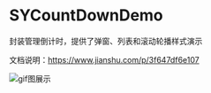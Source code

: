# SYCountDownDemo
封装管理倒计时，提供了弹窗、列表和滚动轮播样式演示

文档说明：https://www.jianshu.com/p/3f647df6e107

![gif图展示](https://github.com/anchoriter/SYCountDownDemo/blob/master/countdown.gif)

